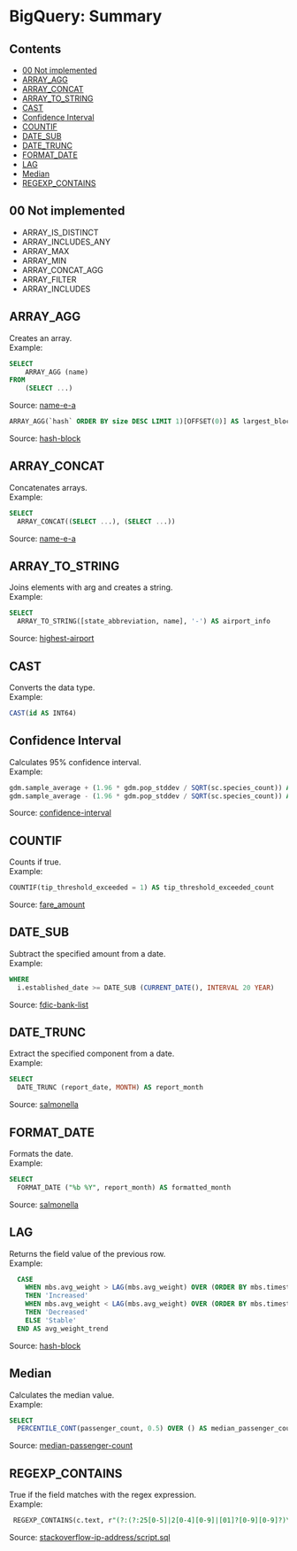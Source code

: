 BigQuery: Summary
=========

## Contents

  - [00 Not implemented](summary.md#00-not-implemented)
  - [ARRAY_AGG](summary.md#array_agg)
  - [ARRAY_CONCAT](summary.md#array_concat)
  - [ARRAY_TO_STRING](summary.md#array_to_string)
  - [CAST](summary.md#cast)
  - [Confidence Interval](summary.md#confidence-interval)
  - [COUNTIF](summary.md#countif)
  - [DATE_SUB](summary.md#date_sub)
  - [DATE_TRUNC](summary.md#date_trunc)
  - [FORMAT_DATE](summary.md#format_date)
  - [LAG](summary.md#lag)
  - [Median](summary.md#median)
  - [REGEXP_CONTAINS](summary.md#regexp_contains)


## 00 Not implemented

- ARRAY_IS_DISTINCT
- ARRAY_INCLUDES_ANY
- ARRAY_MAX
- ARRAY_MIN
- ARRAY_CONCAT_AGG
- ARRAY_FILTER
- ARRAY_INCLUDES

## ARRAY_AGG

Creates an array.<br />
Example:

```sql
SELECT
    ARRAY_AGG (name)
FROM
    (SELECT ...)
```
Source: [name-e-a](https://github.com/easai/name-e-a/blob/main/script.sql)

```sql
ARRAY_AGG(`hash` ORDER BY size DESC LIMIT 1)[OFFSET(0)] AS largest_block_hash
 ```
Source: [hash-block](https://github.com/easai/hash-block/blob/main/script.sql)

## ARRAY_CONCAT

Concatenates arrays.<br />
Example:

```sql
SELECT
  ARRAY_CONCAT((SELECT ...), (SELECT ...)) 
```
Source: [name-e-a](https://github.com/easai/name-e-a/blob/main/script.sql)

## ARRAY_TO_STRING

Joins elements with arg and creates a string.<br />
Example:

```sql
SELECT
  ARRAY_TO_STRING([state_abbreviation, name], '-') AS airport_info
```
Source: [highest-airport](https://github.com/easai/highest-airport/blob/main/script.sql)


## CAST

Converts the data type.<br />
Example:

```sql
CAST(id AS INT64)
```

## Confidence Interval

Calculates 95% confidence interval.<br />
Example:

```sql
gdm.sample_average + (1.96 * gdm.pop_stddev / SQRT(sc.species_count)) AS upper_bound,
gdm.sample_average - (1.96 * gdm.pop_stddev / SQRT(sc.species_count)) AS lower_bound
```
Source: [confidence-interval](https://github.com/easai/confidence-interval/blob/main/script.sql)

## COUNTIF

Counts if true.<br />
Example:

```sql
COUNTIF(tip_threshold_exceeded = 1) AS tip_threshold_exceeded_count
```
Source: [fare_amount](https://github.com/easai/fare-amount/blob/main/script.sql)

## DATE_SUB

Subtract the specified amount from a date.<br />
Example:

```sql
WHERE
  i.established_date >= DATE_SUB (CURRENT_DATE(), INTERVAL 20 YEAR)
```
Source: [fdic-bank-list](https://github.com/easai/fdic-bank-list/blob/main/script.sql)



## DATE_TRUNC

Extract the specified component from a date.<br />
Example:

```sql
SELECT
  DATE_TRUNC (report_date, MONTH) AS report_month
```
Source: [salmonella](https://github.com/easai/salmonella/blob/main/script.sql)

## FORMAT_DATE

Formats the date.<br />
Example:

```sql
SELECT
  FORMAT_DATE ("%b %Y", report_month) AS formatted_month
```
Source: [salmonella](https://github.com/easai/salmonella/blob/main/script.sql)

## LAG

Returns the field value of the previous row.<br />
Example:

```sql
  CASE 
    WHEN mbs.avg_weight > LAG(mbs.avg_weight) OVER (ORDER BY mbs.timestamp_month)
    THEN 'Increased'
    WHEN mbs.avg_weight < LAG(mbs.avg_weight) OVER (ORDER BY mbs.timestamp_month)
    THEN 'Decreased'
    ELSE 'Stable'
  END AS avg_weight_trend
 ```
Source: [hash-block](https://github.com/easai/hash-block/blob/main/script.sql)

## Median

Calculates the median value.<br />
Example:

```sql
SELECT
  PERCENTILE_CONT(passenger_count, 0.5) OVER () AS median_passenger_count
```
Source: [median-passenger-count](https://github.com/easai/median-passenger-count/blob/main/script.sql)

## REGEXP_CONTAINS

True if the field matches with the regex expression.<br />
Example:

```sql
 REGEXP_CONTAINS(c.text, r"(?:(?:25[0-5]|2[0-4][0-9]|[01]?[0-9][0-9]?)\.){3}(?:25[0-5]|2[0-4][0-9]|[01]?[0-9][0-9]?)")
 ```
Source: [stackoverflow-ip-address/script.sql](https://github.com/easai/stackoverflow-ip-address/blob/main/script.sql)


